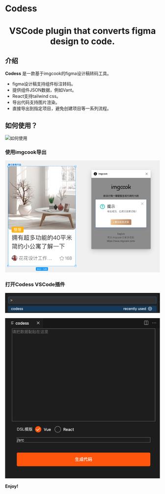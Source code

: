# Codess

<h1 align="center">VSCode plugin that converts figma design to code.</h1>

## 介绍

**Codess** 是一款基于imgcook的figma设计稿转码工具。

- figma设计稿支持组件标注转码。
- 提供组件JSON数据，例如Vant。
- React支持tailwind css。
- 导出代码支持图片渲染。
- 直接导出到指定项目，避免创建项目等一系列流程。

## 如何使用？

![如何使用](./resources/how-to-use.gif)

### 使用imgcook导出

![使用imgcook导出](./resources/imgcook_figma_plugin.png)

### 打开Codess VSCode插件

![打开Codess VSCode插件](./resources/cmd+shift+p.png)

![点击导出](./resources/codess_vscode_plugin.png)

**Enjoy!**
